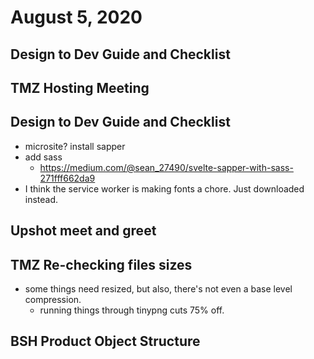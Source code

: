 # August 5, 2020

## Design to Dev Guide and Checklist

## TMZ Hosting Meeting

## Design to Dev Guide and Checklist
- microsite? install sapper
- add sass
  - https://medium.com/@sean_27490/svelte-sapper-with-sass-271fff662da9
- I think the service worker is making fonts a chore. Just downloaded instead.

## Upshot meet and greet

## TMZ Re-checking files sizes
- some things need resized, but also, there's not even a base level compression.
  - running things through tinypng cuts 75% off. 

## BSH Product Object Structure

